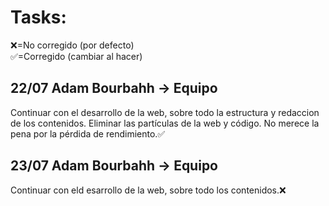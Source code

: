 # Tasks:

❌=No corregido (por defecto) <br>
✅=Corregido (cambiar al hacer)

## 22/07 Adam Bourbahh -> Equipo
Continuar con el desarrollo de la web, sobre todo la estructura y redaccion de los contenidos.
Eliminar las partículas de la web y código. No merece la pena por la pérdida de rendimiento.✅

## 23/07 Adam Bourbahh -> Equipo
Continuar con eld esarrollo de la web, sobre todo los contenidos.❌

